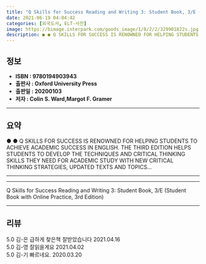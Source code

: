 ```yaml
---
title: "Q Skills for Success Reading and Writing 3: Student Book, 3/E (Student Book with Online Practice, 3rd Edition)"
date: 2021-06-19 04:04:42
categories: [외국도서, ELT-사전]
image: https://bimage.interpark.com/goods_image/1/8/2/2/329901822s.jpg
description: ● ● Q SKILLS FOR SUCCESS IS RENOWNED FOR HELPING STUDENTS TO ACHIEVE ACADEMIC SUCCESS IN ENGLISH. THE THIRD EDITION HELPS STUDENTS TO DEVELOP THE TECHNIQUES A
---
```


## **정보**

- **ISBN : 9780194903943**
- **출판사 : Oxford University Press**
- **출판일 : 20200103**
- **저자 : Colin S. Ward,Margot F. Gramer**

------



## **요약**

●  ●  Q SKILLS FOR SUCCESS IS RENOWNED FOR HELPING STUDENTS TO ACHIEVE ACADEMIC SUCCESS IN ENGLISH.
THE THIRD EDITION HELPS STUDENTS TO DEVELOP THE TECHNIQUES AND CRITICAL THINKING SKILLS THEY NEED FOR ACADEMIC STUDY WITH NEW CRITICAL THINKING STRATEGIES, UPDATED TEXTS AND TOPICS... 

------



------


Q Skills for Success Reading and Writing 3: Student Book, 3/E (Student Book with Online Practice, 3rd Edition) 

------


## **리뷰** 

5.0 김-은 급하게 찾은책 잘받았습니다 2021.04.16 <br/>5.0 김-영 잘읽을게요 2021.04.02 <br/>5.0 김-기 빠르네요. 2020.03.20 <br/>